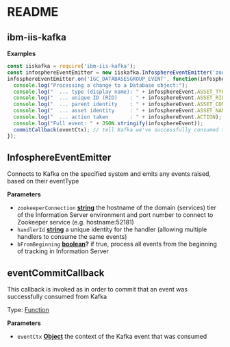 # README

<!-- Generated by documentation.js. Update this documentation by updating the source code. -->

## ibm-iis-kafka

**Examples**

```javascript
const iiskafka = require('ibm-iis-kafka');
const infosphereEventEmitter = new iiskafka.InfosphereEventEmitter('zookeeper-host:2181', 'asset-object-handler', false);
infosphereEventEmitter.on('IGC_DATABASESGROUP_EVENT', function(infosphereEvent, eventCtx, commitCallback) {
  console.log("Processing a change to a Database object:");
  console.log("  ... type (display name): " + infosphereEvent.ASSET_TYPE);
  console.log("  ... unique ID (RID)    : " + infosphereEvent.ASSET_RID);
  console.log("  ... parent identity    : " + infosphereEvent.ASSET_CONTEXT);
  console.log("  ... asset identity     : " + infosphereEvent.ASSET_NAME);
  console.log("  ... action taken       : " + infosphereEvent.ACTION);
  console.log("Full event: " + JSON.stringify(infosphereEvent));
  commitCallback(eventCtx); // tell Kafka we've successfully consumed this event
});
```

## InfosphereEventEmitter

Connects to Kafka on the specified system and emits any events raised, based on their eventType

**Parameters**

-   `zookeeperConnection` **[string](https://developer.mozilla.org/en-US/docs/Web/JavaScript/Reference/Global_Objects/String)** the hostname of the domain (services) tier of the Information Server environment and port number to connect to Zookeeper service (e.g. hostname:52181)
-   `handlerId` **[string](https://developer.mozilla.org/en-US/docs/Web/JavaScript/Reference/Global_Objects/String)** a unique identity for the handler (allowing multiple handlers to consume the same events)
-   `bFromBeginning` **[boolean](https://developer.mozilla.org/en-US/docs/Web/JavaScript/Reference/Global_Objects/Boolean)?** if true, process all events from the beginning of tracking in Information Server

## eventCommitCallback

This callback is invoked as in order to commit that an event was successfully consumed from Kafka

Type: [Function](https://developer.mozilla.org/en-US/docs/Web/JavaScript/Reference/Statements/function)

**Parameters**

-   `eventCtx` **[Object](https://developer.mozilla.org/en-US/docs/Web/JavaScript/Reference/Global_Objects/Object)** the context of the Kafka event that was consumed
